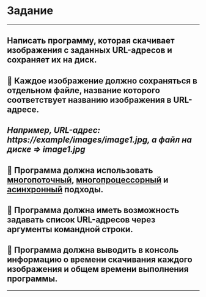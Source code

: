 # Задание

_____

## Написать программу, которая скачивает изображения с заданных URL-адресов и сохраняет их на диск.
##  📌 Каждое изображение должно сохраняться в отдельном файле, название которого соответствует    названию изображения в URL-адресе.
## *Например, URL-адрес: https://example/images/image1.jpg, а файл на диске => image1.jpg*
## 📌 Программа должна использовать [**многопоточный**](https://github.com/KuzminaElizavetaV/FlaskProject/blob/main/HW_Sem_04/task_9_v1.py "Ссылка на файл"), [**многопроцессорный**](https://github.com/KuzminaElizavetaV/FlaskProject/blob/main/HW_Sem_04/task_9_v2.py "Ссылка на файл") и [**асинхронный**](https://github.com/KuzminaElizavetaV/FlaskProject/blob/main/HW_Sem_04/task_9_v3.py "Ссылка на файл") подходы.
## 📌 Программа должна иметь возможность задавать список URL-адресов через аргументы командной строки.
## 📌 Программа должна выводить в консоль информацию о времени скачивания каждого изображения и общем времени выполнения программы.

----------



 



  